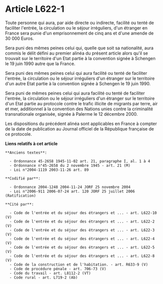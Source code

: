 # Article L622-1

Toute personne qui aura, par aide directe ou indirecte, facilité ou tenté de faciliter l'entrée, la circulation ou le séjour
irréguliers, d'un étranger en France sera punie d'un emprisonnement de cinq ans et d'une amende de 30 000 Euros.

Sera puni des mêmes peines celui qui, quelle que soit sa nationalité, aura commis le délit défini au premier alinéa du
présent article alors qu'il se trouvait sur le territoire d'un Etat partie à la convention signée à Schengen le 19 juin 1990
autre que la France.

Sera puni des mêmes peines celui qui aura facilité ou tenté de faciliter l'entrée, la circulation ou le séjour irréguliers
d'un étranger sur le territoire d'un autre Etat partie à la convention signée à Schengen le 19 juin 1990.

Sera puni de mêmes peines celui qui aura facilité ou tenté de faciliter l'entrée, la circulation ou le séjour irréguliers
d'un étranger sur le territoire d'un Etat partie au protocole contre le trafic illicite de migrants par terre, air et mer,
additionnel à la convention des Nations unies contre la criminalité transnationale organisée, signée à Palerme le 12 décembre
2000.

Les dispositions du précédent alinéa sont applicables en France à compter de la date de publication au Journal officiel de la
République française de ce protocole.

**Liens relatifs à cet article**

	**Anciens textes**:

	  - Ordonnance 45-2658 1945-11-02 art. 21, paragraphe I, al. 1 à 4
	  - Ordonnance n°45-2658 du 2 novembre 1945 - art. 21 (M)
	  - Loi n°2004-1119 2003-11-26 art. 89

	**Codifié par**:

	  - Ordonnance 2004-1248 2004-11-24 JORF 25 novembre 2004
	  - Loi n°2006-911 2006-07-24 art. 120 JORF 25 juillet 2006 (Ratification)

	**Cité par**:

	  - Code de l'entrée et du séjour des étrangers et ... - art. L622-10 (V)
	  - Code de l'entrée et du séjour des étrangers et ... - art. L622-2 (V)
	  - Code de l'entrée et du séjour des étrangers et ... - art. L622-3 (V)
	  - Code de l'entrée et du séjour des étrangers et ... - art. L622-4 (V)
	  - Code de l'entrée et du séjour des étrangers et ... - art. L622-5 (V)
	  - Code de l'entrée et du séjour des étrangers et ... - art. L622-8 (V)
	  - Code de la construction et de l'habitation. - art. R633-9 (V)
	  - Code de procédure pénale - art. 706-73 (V)
	  - Code du travail - art. L8112-2 (VT)
	  - Code rural - art. L719-2 (Ab)
